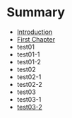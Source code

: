 # Summary

* [Introduction](README.md)
* [First Chapter](chapter1.md)
* test01
* test01-1
* test01-2
* test02
* test02-1
* test02-2
* test03
* test03-1
* [test03-2](test03-2.md)

